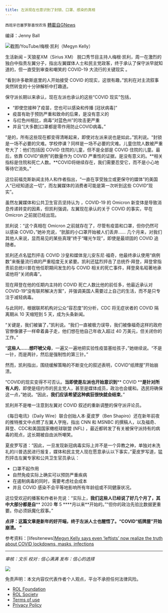 ```yaml
---
title: 左派现在也意识到了封锁、口罩、感染的真相
---
```

`西班牙巴塞罗那喜悦农场` [轉載自GNews](https://gnews.org/zh-hans/1833939/)

编译：Jenny Ball

![](https://assets.gnews.org/wp-content/uploads/2022/01/megynkelly-810x500-1.jpg)截图/YouTube/梅根·凯利（Megyn Kelly）

生活新闻 – 天狼星XM（Sirius XM） 脱口秀节目主持人梅根·凯利，周一在激烈的独白中指责左翼分子，指出左翼媒体人士和民主党政客，终于承认了保守派早就知道的，但一直受到审查和嘲笑的 COVID-19 大流行的关键现实 。

“看到许多歇斯底里的人开始接受 COVID 的现实，这很有趣，”凯利在对主流叙事突然转变的十分钟解析中打趣道。

保守派长期以来承认，现在左派也承认的这些“COVID 现实”包括，

- “即使您接种了疫苗，您也可以感染和传播 [冠状病毒]”
- 疫苗有助于预防严重和致命的后果，是没有意义的
- 与红色州相比，病毒“对蓝色州”的攻击更严重
- 并且“[大多数]口罩都是零作用防止COVID病毒。”


“是的，所有这些现在都变得清晰起来，即使对左派来说也是如此，”凯利说。“封锁是一场不必要的灾难。学校停课？同样是一场不必要的灾难。儿童住院人数被严重夸大了：他们包括因 COVID 住院的儿童，但不是全部是 COVID 住院的儿童。最后，依靠 COVID“病例”的数量作为 COVID 严重性的证据，是没有意义的。**相关指标是住院和死亡人数。**COVID将继续存在，我们需要忍受它，而不是小心地等待它消失。”

这位前福克斯新闻主持人和作者指出，“一直在享受独立或更保守的媒体”的美国人“已经知道这一切”，而左翼媒体的消费者可能是第一次听到这些 COVID“现实”。

虽然左翼媒体和公共卫生官员坚持认为 ，COVID-19 的 Omicron 新变体是导致消息传递转变的因素，但凯利强调，左翼现在承认的关于 COVID 的事实，早在 Omicron 之前就已经出现。

凯利说：“这个真相在 Omicron 之前就存在了，尽管有疫苗和口罩，但你仍然可以感染 COVID，”她补充说，“肮脏的小口罩开始被人们丢弃…… 几个月来，对我们其他人来说，显而易见的某些真理”终于“曙光乍现”，即使是最顽固的 COVID 追随者。

凯利还点名猛烈抨击 COVID 沙皇和媒体宠儿安东尼·福奇，他最终承认使用“病例数”来衡量流行病的严重程度无关紧要。凯利还猛烈抨击了总统乔·拜登，拜登曾指责前总统川普在他任职期间发生的与 COVID 相关的死亡事件，拜登臭名昭著地承诺他将“关闭病毒”。

现在拜登在他的任期内主持的 COVID 死亡人数比他的前任多，他最近承认对 COVID-19“没有联邦解决方案”，并强调美国人需要过上自己的生活，而不是只专注于减轻病毒。

与此同时，根据联邦机构对公众“容忍度”的分析，CDC 将无症状者的 COVID 隔离期从 10 天缩短到 5 天，成为头条新闻。

“关键是，我们被骗了，”凯利说。“我们一直被极力误导，我们被像福奇这样的政府官僚像骡子一样牵着鼻子走，他们想在他自己年收入超过 40 万美元，但关闭你的工作。”

“**这些人……想吓唬父母**，一遍又一遍地把实验性疫苗塞给孩子，”她继续说。“不是一针，而是两针，然后是强制性的第三针。”

然而，凯利指出，围绕缓解策略的不断变化的叙述表明，COVID“纸牌屋”开始崩溃。

“COVID的现实变得不可否认。**当即使是左派也开始意识到**** COVID ****是针对所有人的**，即使是纽约市的民主党人，甚至是媒体成员，政治也会缓和。选民将确保这一点，”她说。“因此，**我们应该希望这种疯狂很快就会结束**。”

凯利并不是唯一注意到左翼对 COVID 叙述的重新调整的保守派评论员。

《每日电讯》（Daily Wire）联合创始人本·夏皮罗（Ben Shapiro）还在新年前夜的推特推文中点燃了左翼人字拖，指出 CNN 和 MSNBC 的撰稿人，以及福奇、拜登、CDC和美国国家橄榄球联盟 (NFL) ，最近都转发了有关被保守派持有的病毒的观点，这长期被自由派所嘲笑。

夏皮罗写道：“因此，一旦发现新冠病毒实际上并不是一个异教之神，单独对未洗礼的川普选民进行报复，媒体和民主党人现在愿意承认以下事实，”夏皮罗写道，猛烈抨击左翼专家和公共卫生官员承认：

- 口罩不起作用
- 自然免疫实际上确实可以预防严重疾病
- 在遏制病毒的同时，需要考虑社会成本
- 并且 COVID 感染不会平等地影响所有年龄组或不同健康状况。


这位受欢迎的播客和作者补充说：“实际上，**我们这些人已经说了好几个月了，其中大部分都是自**** 2020 ****年**** 5 ****月以来**开始的。”“但你的政治先验比数据更重要。你必须妖魔化叙事。”

**点评：这篇文章是新年的好开端，终于左派人士也醒悟了。“COVID“纸牌屋”开始崩溃。 ”**

参考资料：[lifesitenews][Megyn Kelly says even ‘leftists’ now realize the truth about COVID lockdowns, masks, infections](https://www.lifesitenews.com/news/megyn-kelly-says-even-leftists-now-realize-the-truth-about-covid-lockdowns-masks-infections/)

* * *

*审核：文乐*
*校对 : 信心满满*
*发布：信心的选择*

![](https://assets.gnews.org/wp-content/uploads/2022/01/GNEWS_CH.-2.jpeg)

 

免责声明：本文内容仅代表作者个人观点，平台不承担任何法律风险。

- [ROL Foundation](https://rolfoundation.org/)
- [ROL Society](https://rolsociety.org/)
- [Terms of use](https://gnews.org/terms-of-use-3/)
- [Privacy Policy](https://gnews.org/privacy-policy/)
